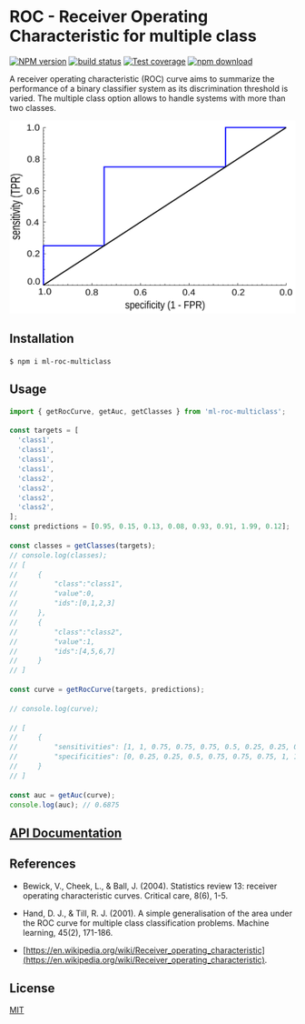 # ROC - Receiver Operating Characteristic for multiple class

[![NPM version][npm-image]][npm-url]
[![build status][ci-image]][ci-url]
[![Test coverage][codecov-image]][codecov-url]
[![npm download][download-image]][download-url]

A receiver operating characteristic (ROC) curve aims to summarize the performance of a binary classifier system as its discrimination threshold is varied. The multiple class option allows to handle systems with more than two classes.

<p align="center">
  <img src="image/readme-example.png">
</p>

## Installation

`$ npm i ml-roc-multiclass`

## Usage

```js
import { getRocCurve, getAuc, getClasses } from 'ml-roc-multiclass';

const targets = [
  'class1',
  'class1',
  'class1',
  'class1',
  'class2',
  'class2',
  'class2',
  'class2',
];
const predictions = [0.95, 0.15, 0.13, 0.08, 0.93, 0.91, 1.99, 0.12];

const classes = getClasses(targets);
// console.log(classes);
// [
//     {
//         "class":"class1",
//         "value":0,
//         "ids":[0,1,2,3]
//     },
//     {
//         "class":"class2",
//         "value":1,
//         "ids":[4,5,6,7]
//     }
// ]

const curve = getRocCurve(targets, predictions);

// console.log(curve);

// [
//     {
//         "sensitivities": [1, 1, 0.75, 0.75, 0.75, 0.5, 0.25, 0.25, 0],
//         "specificities": [0, 0.25, 0.25, 0.5, 0.75, 0.75, 0.75, 1, 1]
//     }
// ]

const auc = getAuc(curve);
console.log(auc); // 0.6875
```

## [API Documentation](https://mljs.github.io/roc-multiclass/)

## References

- Bewick, V., Cheek, L., & Ball, J. (2004). Statistics review 13: receiver operating characteristic curves. Critical care, 8(6), 1-5.

- Hand, D. J., & Till, R. J. (2001). A simple generalisation of the area under the ROC curve for multiple class classification problems. Machine learning, 45(2), 171-186.

- [https://en.wikipedia.org/wiki/Receiver_operating_characteristic](https://en.wikipedia.org/wiki/Receiver_operating_characteristic).

## License

[MIT](./LICENSE)

[npm-image]: https://img.shields.io/npm/v/roc-multiclass.svg
[npm-url]: https://www.npmjs.com/package/roc-multiclass
[ci-image]: https://github.com/mljs/roc-multiclass/workflows/Node.js%20CI/badge.svg?branch=master
[ci-url]: https://github.com/mljs/roc-multiclass/actions?query=workflow%3A%22Node.js+CI%22
[codecov-image]: https://img.shields.io/codecov/c/github/mljs/roc-multiclass.svg
[codecov-url]: https://codecov.io/gh/mljs/roc-multiclass
[download-image]: https://img.shields.io/npm/dm/roc-multiclass.svg
[download-url]: https://www.npmjs.com/package/roc-multiclass
